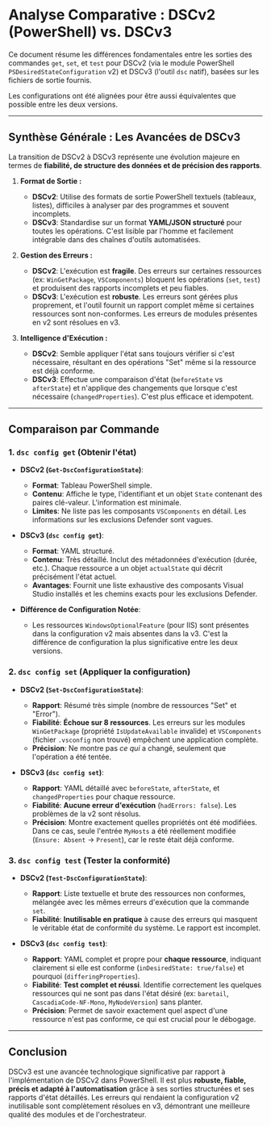 # Analyse Comparative : DSCv2 (PowerShell) vs. DSCv3

Ce document résume les différences fondamentales entre les sorties des commandes `get`, `set`, et `test` pour DSCv2 (via le module PowerShell `PSDesiredStateConfiguration` v2) et DSCv3 (l'outil `dsc` natif), basées sur les fichiers de sortie fournis.

Les configurations ont été alignées pour être aussi équivalentes que possible entre les deux versions.

---

## Synthèse Générale : Les Avancées de DSCv3

La transition de DSCv2 à DSCv3 représente une évolution majeure en termes de **fiabilité, de structure des données et de précision des rapports**.

1.  **Format de Sortie :**
    *   **DSCv2**: Utilise des formats de sortie PowerShell textuels (tableaux, listes), difficiles à analyser par des programmes et souvent incomplets.
    *   **DSCv3**: Standardise sur un format **YAML/JSON structuré** pour toutes les opérations. C'est lisible par l'homme et facilement intégrable dans des chaînes d'outils automatisées.

2.  **Gestion des Erreurs :**
    *   **DSCv2**: L'exécution est **fragile**. Des erreurs sur certaines ressources (ex: `WinGetPackage`, `VSComponents`) bloquent les opérations (`set`, `test`) et produisent des rapports incomplets et peu fiables.
    *   **DSCv3**: L'exécution est **robuste**. Les erreurs sont gérées plus proprement, et l'outil fournit un rapport complet même si certaines ressources sont non-conformes. Les erreurs de modules présentes en v2 sont résolues en v3.

3.  **Intelligence d'Exécution :**
    *   **DSCv2**: Semble appliquer l'état sans toujours vérifier si c'est nécessaire, résultant en des opérations "Set" même si la ressource est déjà conforme.
    *   **DSCv3**: Effectue une comparaison d'état (`beforeState` vs `afterState`) et n'applique des changements que lorsque c'est nécessaire (`changedProperties`). C'est plus efficace et idempotent.

---

## Comparaison par Commande

### 1. `dsc config get` (Obtenir l'état)

*   **DSCv2 (`Get-DscConfigurationState`)**:
    *   **Format**: Tableau PowerShell simple.
    *   **Contenu**: Affiche le type, l'identifiant et un objet `State` contenant des paires clé-valeur. L'information est minimale.
    *   **Limites**: Ne liste pas les composants `VSComponents` en détail. Les informations sur les exclusions Defender sont vagues.

*   **DSCv3 (`dsc config get`)**:
    *   **Format**: YAML structuré.
    *   **Contenu**: Très détaillé. Inclut des métadonnées d'exécution (durée, etc.). Chaque ressource a un objet `actualState` qui décrit précisément l'état actuel.
    *   **Avantages**: Fournit une liste exhaustive des composants Visual Studio installés et les chemins exacts pour les exclusions Defender.

*   **Différence de Configuration Notée**:
    *   Les ressources `WindowsOptionalFeature` (pour IIS) sont présentes dans la configuration v2 mais absentes dans la v3. C'est la différence de configuration la plus significative entre les deux versions.

### 2. `dsc config set` (Appliquer la configuration)

*   **DSCv2 (`Set-DscConfigurationState`)**:
    *   **Rapport**: Résumé très simple (nombre de ressources "Set" et "Error").
    *   **Fiabilité**: **Échoue sur 8 ressources**. Les erreurs sur les modules `WinGetPackage` (propriété `IsUpdateAvailable` invalide) et `VSComponents` (fichier `.vsconfig` non trouvé) empêchent une application complète.
    *   **Précision**: Ne montre pas *ce qui* a changé, seulement que l'opération a été tentée.

*   **DSCv3 (`dsc config set`)**:
    *   **Rapport**: YAML détaillé avec `beforeState`, `afterState`, et `changedProperties` pour chaque ressource.
    *   **Fiabilité**: **Aucune erreur d'exécution** (`hadErrors: false`). Les problèmes de la v2 sont résolus.
    *   **Précision**: Montre exactement quelles propriétés ont été modifiées. Dans ce cas, seule l'entrée `MyHosts` a été réellement modifiée (`Ensure: Absent` -> `Present`), car le reste était déjà conforme.

### 3. `dsc config test` (Tester la conformité)

*   **DSCv2 (`Test-DscConfigurationState`)**:
    *   **Rapport**: Liste textuelle et brute des ressources non conformes, mélangée avec les mêmes erreurs d'exécution que la commande `set`.
    *   **Fiabilité**: **Inutilisable en pratique** à cause des erreurs qui masquent le véritable état de conformité du système. Le rapport est incomplet.

*   **DSCv3 (`dsc config test`)**:
    *   **Rapport**: YAML complet et propre pour **chaque ressource**, indiquant clairement si elle est conforme (`inDesiredState: true/false`) et pourquoi (`differingProperties`).
    *   **Fiabilité**: **Test complet et réussi**. Identifie correctement les quelques ressources qui ne sont pas dans l'état désiré (ex: `baretail`, `CascadiaCode-NF-Mono`, `MyNodeVersion`) sans planter.
    *   **Précision**: Permet de savoir exactement quel aspect d'une ressource n'est pas conforme, ce qui est crucial pour le débogage.

---

## Conclusion

DSCv3 est une avancée technologique significative par rapport à l'implémentation de DSCv2 dans PowerShell. Il est plus **robuste, fiable, précis et adapté à l'automatisation** grâce à ses sorties structurées et ses rapports d'état détaillés. Les erreurs qui rendaient la configuration v2 inutilisable sont complètement résolues en v3, démontrant une meilleure qualité des modules et de l'orchestrateur.
